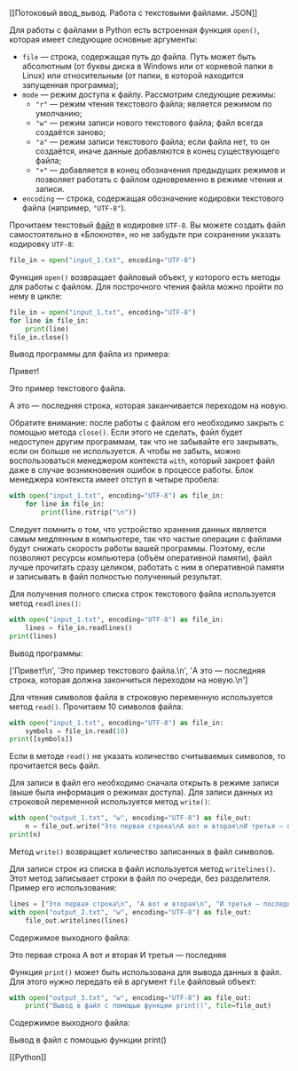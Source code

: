 [[Потоковый ввод_вывод. Работа с текстовыми файлами. JSON]]

Для работы с файлами в Python есть встроенная функция `open()`, которая имеет следующие основные аргументы:

- `file` — строка, содержащая путь до файла. Путь может быть абсолютным (от буквы диска в Windows или от корневой папки в Linux) или относительным (от папки, в которой находится запущенная программа);
- `mode` — режим доступа к файлу. Рассмотрим следующие режимы:
    - `"r"` — режим чтения текстового файла; является режимом по умолчанию;
    - `"w"` — режим записи нового текстового файла; файл всегда создаётся заново;
    - `"a"` — режим записи текстового файла; если файла нет, то он создаётся, иначе данные добавляются в конец существующего файла;
    - `"+"` — добавляется в конец обозначения предыдущих режимов и позволяет работать с файлом одновременно в режиме чтения и записи.
- `encoding` — строка, содержащая обозначение кодировки текстового файла (например, `"UTF-8"`).

Прочитаем текстовый [файл](https://yastatic.net/s3/ml-handbook/admin/input_1_e141c4357d.txt?updated_at=2022-11-08T19:24:57.056Z) в кодировке `UTF-8`. Вы можете создать файл самостоятельно в «Блокноте», но не забудьте при сохранении указать кодировку `UTF-8`:

```python
file_in = open("input_1.txt", encoding="UTF-8")
```


Функция `open()` возвращает файловый объект, у которого есть методы для работы с файлом. Для построчного чтения файла можно пройти по нему в цикле:

```python
file_in = open("input_1.txt", encoding="UTF-8")
for line in file_in:
    print(line)
file_in.close()
```

Вывод программы для файла из примера:

Привет!

Это пример текстового файла.

А это — последняя строка, которая заканчивается переходом на новую.


Обратите внимание: после работы с файлом его необходимо закрыть с помощью метода `close()`. Если этого не сделать, файл будет недоступен другим программам, так что не забывайте его закрывать, если он больше не используется. А чтобы не забыть, можно воспользоваться менеджером контекста `with`, который закроет файл даже в случае возникновения ошибок в процессе работы. Блок менеджера контекста имеет отступ в четыре пробела:

```python
with open("input_1.txt", encoding="UTF-8") as file_in:
    for line in file_in:
        print(line.rstrip("\n"))
```


Следует помнить о том, что устройство хранения данных является самым медленным в компьютере, так что частые операции с файлами будут снижать скорость работы вашей программы. Поэтому, если позволяют ресурсы компьютера (объём оперативной памяти), файл лучше прочитать сразу целиком, работать с ним в оперативной памяти и записывать в файл полностью полученный результат.

Для получения полного списка строк текстового файла используется метод `readlines()`:

```python
with open("input_1.txt", encoding="UTF-8") as file_in:
    lines = file_in.readlines()
print(lines)
```

Вывод программы:

['Привет!\n', 'Это пример текстового файла.\n', 'А это — последняя строка, которая должна закончиться переходом на новую.\n']

Для чтения символов файла в строковую переменную используется метод `read()`. Прочитаем 10 символов файла:

```python
with open("input_1.txt", encoding="UTF-8") as file_in:
    symbols = file_in.read(10)
print([symbols])
```


Если в методе `read()` не указать количество считываемых символов, то прочитается весь файл.

Для записи в файл его необходимо сначала открыть в режиме записи (выше была информация о режимах доступа). Для записи данных из строковой переменной используется метод `write()`:

```python
with open("output_1.txt", "w", encoding="UTF-8") as file_out:
    n = file_out.write("Это первая строка\nА вот и вторая\nИ третья — последняя\n")
print(n)
```


Метод `write()` возвращает количество записанных в файл символов.

Для записи строк из списка в файл используется метод `writelines()`. Этот метод записывает строки в файл по очереди, без разделителя. Пример его использования:

```python
lines = ["Это первая строка\n", "А вот и вторая\n", "И третья — последняя\n"]
with open("output_2.txt", "w", encoding="UTF-8") as file_out:
    file_out.writelines(lines)
```

Содержимое выходного файла:

Это первая строка
А вот и вторая
И третья — последняя

Функция `print()` может быть использована для вывода данных в файл. Для этого нужно передать ей в аргумент `file` файловый объект:

```python
with open("output_3.txt", "w", encoding="UTF-8") as file_out:
    print("Вывод в файл с помощью функции print()", file=file_out)
```

Содержимое выходного файла:

Вывод в файл с помощью функции print()




[[Python]]
